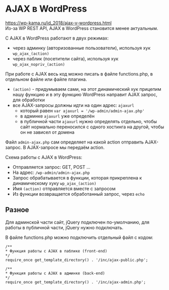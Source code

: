 # AJAX в WordPress
https://wp-kama.ru/id_2018/ajax-v-wordpress.html  
Из-за WP REST API, AJAX в WordPress становится менее актуальным.

С AJAX в WordPress работают в двух режимах:
- через админку (авторизованные пользователи), используя хук `wp_ajax_(action)`
- через паблик (посетители сайта), используя хук `wp_ajax_nopriv_(action)`

При работе с AJAX весь код можно писать в файле functions.php, в отдельном файле или файле плагина.

- `(action)` - придумываем сами, на этот динамический хук прицепим нашу функцию и в эту функцию WordPress направит AJAX запрос, для обработки
- все AJAX-запросы должны идти на один адрес: `ajaxurl`
  - который равен `var ajaxurl = '/wp-admin/admin-ajax.php'`
  - в админке `ajaxurl` уже определён
  - в публичной части `ajaxurl` нужно определять отдельно, чтобы сайт нормально переносился с одного хостинга на другой, чтобы он не зависел от домена

Файл `admin-ajax.php` сам определяет на какой action отправить AJAX-запрос. В AJAX-запросе мы передаём action.

Схема работы с AJAX в WordPress:
- Отправляется запрос: GET, POST ...
- На адрес: `/wp-admin/admin-ajax.php`
- Запрос обрабатывается в функции, которая прикреплена к динамическому хуку `wp_ajax_(action)`
- Имя `(action)` отправляется вместе с запросом
- Из функции возвращается обработанный запрос, через `echo`

## Разное
Для админской части сайт, jQuery подключен по-умолчанию, для работы в публичной части, jQuery нужно подключать.

В файле functions.php можно подключить отдельный файл с кодом:

    /**
    * Функция работы с AJAX в паблике (front-end)
    */
    require_once get_template_directory() . '/inc/ajax-public.php';

    /**
    * Функция работы с AJAX в админке (back-end)
    */
    require_once get_template_directory() . '/inc/ajax-admin.php';
